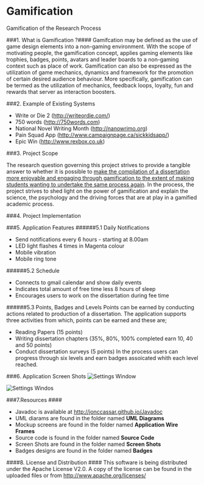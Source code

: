 Gamification
============

Gamification of the Research Process

###1. What is Gamification ?####
Gamifcation may be defined as the use of game design elements into a non-gaming environment. With the scope of motivating people, the gamification concept, applies gaming elements like trophies, badges, points, avatars and leader boards to a non-gaming context such as place of work.  Gamification can also be expressed as the utilization of game mechanics, dynamics and framework for the promotion of certain desired audience behaviour. More specifically, gamification can be termed as the utilization of mechanics, feedback loops, loyalty, fun and rewards that server as interaction boosters.

###2. Example of Existing Systems
* Write or Die 2 (http://writeordie.com/)
* 750 words (http://750words.com)
* National Novel Writing Month (http://nanowrimo.org)
* Pain Squad App (http://www.campaignpage.ca/sickkidsapp/)
* Epic Win (http://www.rexbox.co.uk)

###3. Project Scope
<p>The research question governing this project strives to provide a tangible answer to whether it is possible 
to <u>make the compilation of a dissertation more enjoyable and engaging through gamification to the extent of making 
students wanting to undertake the same process again</u>. In the process, the project strives to shed light on the power of gamification and explain the science, the psychology and the driving forces that are at play in a gamified academic 
process.</p>

###4. Project Implementation

###5. Application Features
######5.1 Daily Notifications
* Send notifications every 6 hours - starting at 8.00am 
* LED light flashes 4 times in Magenta colour 
* Mobile vibration 
* Mobile ring tone

######5.2 Schedule
* Connects to gmail calendar and show daily events 
* Indicates total amount of free time less 8 hours of sleep
* Encourages users to work on the dissertation during fee time

######5.3 Points, Badges and Levels
Points can be earned by conducting actions related to production of a dissertation. The application supports three activities from which, points can be earned and these are;
* Reading Papers (15 points)
* Writing dissertation chapters (35%, 80%, 100% completed earn 10, 40 and 50 points)
* Conduct dissertation surveys (5 points)
In the process users can progress through six levels and earn badges assoicated whith each level reached. 

###6. Application Screen Shots
![Settings Window](https://raw2.github.com/jonccassar/Gamification/master/Screen_Shots/pic1.png)


![Settings Windos](https://raw2.github.com/jonccassar/Gamification/master/Screen_Shots/pic2.png)

###7.Resources ####
* Javadoc is available at http://jonccassar.github.io/Javadoc
* UML diarams are found in the folder named __UML Diagrams__
* Mockup screens are found in the folder named __Application Wire Frames__
* Source code is found in the folder named __Source Code__
* Screen Shots are found in the folder named __Screen Shots__
* Badges designs are found in the folder named __Badges__

####8. License and Distribution ####
This software is being distributed under the Apache License V2.0. A copy of the license can be found in the uploaded files or from http://www.apache.org/licenses/


